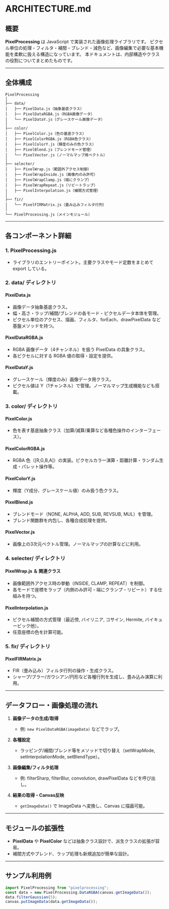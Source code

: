 # ARCHITECTURE.md

## 概要

**PixelProcessing** は JavaScript で実装された画像処理ライブラリです。
ピクセル単位の処理・フィルタ・補間・ブレンド・減色など、画像編集で必要な基本機能を柔軟に扱える構造になっています。
本ドキュメントは、内部構造やクラスの役割についてまとめたものです。

---

## 全体構成

```
PixelProcessing
│
├── data/
│   ├── PixelData.js（抽象基底クラス）
│   ├── PixelDataRGBA.js（RGBA画像データ）
│   └── PixelDataY.js（グレースケール画像データ）
│
├── color/
│   ├── PixelColor.js（色の基底クラス）
│   ├── PixelColorRGBA.js（RGBA色クラス）
│   ├── PixelColorY.js（輝度のみの色クラス）
│   ├── PixelBlend.js（ブレンドモード管理）
│   └── PixelVector.js（ノーマルマップ用ベクトル）
│
├── selecter/
│   ├── PixelWrap.js（範囲外アクセス制御）
│   ├── PixelWrapInside.js（画像内のみ許可）
│   ├── PixelWrapClamp.js（端にクランプ）
│   ├── PixelWrapRepeat.js（リピートラップ）
│   ├── PixelInterpolation.js（補間方式管理）
│
├── fir/
│   └── PixelFIRMatrix.js（畳み込みフィルタ行列）
│
└── PixelProcessing.js（メインモジュール）
```

---

## 各コンポーネント詳細

### 1. PixelProcessing.js

* ライブラリのエントリーポイント。主要クラスやモード定数をまとめて export している。

### 2. data/ ディレクトリ

#### PixelData.js

* 画像データ抽象基底クラス。
* 幅・高さ・ラップ/補間/ブレンドの各モード・ピクセルデータ本体を管理。
* ピクセル単位のアクセス、描画、フィルタ、forEach、drawPixelData など基盤メソッドを持つ。

#### PixelDataRGBA.js

* RGBA 画像データ（4チャンネル）を扱う PixelData の具象クラス。
* 各ピクセルに対する RGBA 値の取得・設定を提供。

#### PixelDataY.js

* グレースケール（輝度のみ）画像データ用クラス。
* ピクセル値は Y（1チャンネル）で管理。ノーマルマップ生成機能なども搭載。

### 3. color/ ディレクトリ

#### PixelColor.js

* 色を表す基底抽象クラス（加算/減算/乗算など各種色操作のインターフェース）。

#### PixelColorRGBA.js

* RGBA 色（\[R,G,B,A]）の実装。ピクセルカラー演算・距離計算・ランダム生成・パレット操作等。

#### PixelColorY.js

* 輝度（Y成分、グレースケール値）のみ扱う色クラス。

#### PixelBlend.js

* ブレンドモード（NONE, ALPHA, ADD, SUB, REVSUB, MUL）を管理。
* ブレンド関数群を内包し、各種合成処理を提供。

#### PixelVector.js

* 画像上の3次元ベクトル管理。ノーマルマップの計算などに利用。

### 4. selecter/ ディレクトリ

#### PixelWrap.js ＆ 関連クラス

* 画像範囲外アクセス時の挙動（INSIDE, CLAMP, REPEAT）を制御。
* 各モードで座標をラップ（内側のみ許可・端にクランプ・リピート）する仕組みを持つ。

#### PixelInterpolation.js

* ピクセル補間の方式管理（最近傍, バイリニア, コサイン, Hermite, バイキュービック他）。
* 任意座標の色を計算可能。

### 5. fir/ ディレクトリ

#### PixelFIRMatrix.js

* FIR（畳み込み）フィルタ行列の操作・生成クラス。
* シャープ/ブラー/ガウシアン/円形など各種行列を生成し、畳み込み演算に利用。

---

## データフロー・画像処理の流れ

1. **画像データの生成/取得**

   * 例: `new PixelDataRGBA(imageData)` などでラップ。
2. **各種設定**

   * ラッピング/補間/ブレンド等をメソッドで切り替え（setWrapMode, setInterpolationMode, setBlendType）。
3. **画像編集/フィルタ処理**

   * 例: filterSharp, filterBlur, convolution, drawPixelData などを呼び出し。
4. **結果の取得・Canvas反映**

   * `getImageData()` で ImageData へ変換し、Canvas に描画可能。

---

## モジュールの拡張性

* **PixelData** や **PixelColor** などは抽象クラス設計で、派生クラスの拡張が容易。
* 補間方式やブレンド、ラップ処理も新規追加が簡単な設計。

---

## サンプル利用例

```js
import PixelProcessing from "pixelprocessing";
const data = new PixelProcessing.DataRGBA(canvas.getImageData());
data.filterGaussian(5);
canvas.putImageData(data.getImageData());
```
